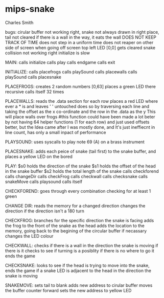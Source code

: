mips-snake
==========
Charles Smith


bugs:
cirular buffer not working right, snake not always drawn in right place, tail not cleared
if there is a wall in the way, it eats the wall
DOES NOT KEEP TRACK OF TIME
does not step in a uniform time
does not reaper on other side of screen when going off screen
top left LED [0,0] gets cleared
snake collision not working right
initialize is slow






MAIN:
calls initialize
calls play
calls endgame
calls exit






INITIALIZE:
calls placefrogs
calls playSound
calls placewalls
calls playSound
calls placesnake

PLACEFROGS:
creates 2 random numbers [0,63]
places a green LED there
recursive calls itself 32 times

PLACEWALLS:
reads the .data section for each row
places a red LED where ever a * is and leaves ' ' untouched
does so by traversing each line and taking the offset as the x co-ordinate and the row in the .data as the y
This will place walls over frogs
#this function could have been made a lot beter by not having 64 helper functions (1 for each row) and just used offsets better, but the Idea came after I was mostly done, and It's just ineffiecnt in line count, has only a small inpact of performance

PLAYSOUND:
uses syscalls to play note 69 (A) on a brass instrument

PLACESNAKE:
adds each peice of snake (tail first) to the snake buffer, and places a yellow LED on the bored






PLAY:
$s0 holds the direction of the snake
$s1 holds the offset of the head in the snake buffer
$s2 holds the total length of the snake
calls checkforend
calls changeDir
calls checkFrog
calls checkwall
calls checksnake
calls snakeMove
calls playsound
calls itself

CHECKFOREND:
goes through every combination checking for at least 1 green

CHANGE DIR:
reads the memory for a changed direction
changes the direction if the direction isn't a 180 turn

CHECKFROG:
branches for the specific direction the snake is facing
adds the frog to the front of the snake as the head
adds the location to the memory, going back to the begining of the circular buffer if necassary
changes the LED colour 
 
CHECKWALL:
checks if there is a wall in the direction the snake is moving
if there is it checks to see if turning is a posiblity
if there is no where to go it ends the game

CHECKSNAKE:
looks to see if the head is trying to move into the snake, ends the game if a snake LED is adjacent to the head in the direction the snake is moving


SNAKEMOVE:
sets tail to blank
adds new address to cirular buffer
moves the buffer counter forward
sets the new address to yellow LED
